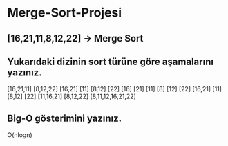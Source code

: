 # Merge-Sort-Projesi

## [16,21,11,8,12,22] -> Merge Sort

## Yukarıdaki dizinin sort türüne göre aşamalarını yazınız.
[16,21,11]  [8,12,22]
[16,21]   [11]  [8,12] [22]
[16] [21] [11]  [8] [12]  [22]
[16,21] [11]  [8,12] [22]
[11,16,21]  [8,12,22]
[8,11,12,16,21,22]

## Big-O gösterimini yazınız.

O(nlogn)
